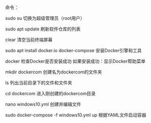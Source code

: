 命令：

sudo su 切换为超级管理员（root用户）

sudo apt update 刷新软件仓库的列表

clear 清空当前终端屏幕

sudo apt install docker.io docker-compose 安装Docker引擎和工具

docker 检查Docker是否安装成功 如果安装成功：显示Docker帮助菜单

mkdir dockercom 创建名为dockercom的文件夹

ls 列出当前目录下的文件和文件夹

cd dockercom 进入刚创建的dockercom目录

nano windows10.yml 创建并编辑文件

sudo docker-compose -f windows10.yml up 根据YAML文件启动容器
